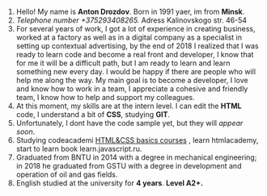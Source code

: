 1. Hello! My name is **Anton Drozdov**. Born in 1991 yaer, im from **Minsk**.
2. *Telephone number +375293408265.* Adress Kalinovskogo str. 46-54
3. For several years of work, I got a lot of experience in creating business, worked at a factory as well as in a digital company as a specialist in setting up contextual advertising, by the end of 2018 I realized that I was ready to learn code and become a real front and developer, I know that for me it will be a difficult path, but I am ready to learn and learn something new every day. I would be happy if there are people who will help me along the way. My main goal is to become a developer, I love and know how to work in a team, I appreciate a cohesive and friendly team, I know how to help and support my colleagues.
4. At this moment, my skills are at the intern level. I can edit the **HTML** code, I understand a bit of **CSS**, studying **GIT**.
5. Unfortunately, I dont have the code sample yet, but they will *appear soon*.
6. Studying codeacademi [HTML&CSS basics courses](https://github.com/AntonDrazdou/rsschool-2019Q1-html-css) , learn htmlacademy, start to learn book learn.javascript.ru.
7. Graduated from BNTU in 2014 with a degree in mechanical engineering; in 2018 he graduated from GSTU with a degree in development and operation of oil and gas fields.
8. English studied at the university for **4 years**.  **Level A2+.**